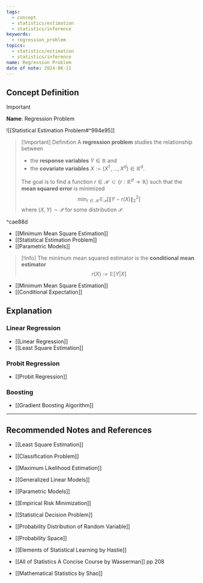 ```yaml
---
tags:
  - concept
  - statistics/estimation
  - statistics/inference
keywords:
  - regression_problem
topics:
  - statistics/estimation
  - statistics/inference
name: Regression Problem
date of note: 2024-06-11
---
```


## Concept Definition

>[!important]
>**Name**: Regression Problem

![[Statistical Estimation Problem#^994e95]]

>[!important] Definition
>A  **regression problem** studies the relationship between 
>- the **response variables**  $Y\in \mathbb{R}$ and 
>- the **covariate variables** $X := (X^{1} \,{,}\ldots{,}\,X^{d})\in \mathbb{R}^{d}.$
>
>The goal is to find a function $r\in \mathcal{H} \subset \left\{ r:\mathbb{R}^d \to \mathbb{R} \right\}$ such that the **mean squared error** is minimized
>$$
> \min_{r\in \mathcal{H}} \mathbb{E}_{ \mathcal{P} }\left[ \lVert Y - r(X) \rVert_{2}^2  \right]
>$$
>where $(X, Y)\sim \mathcal{P}$ for some distribution $\mathcal{P}$.

^cae88d

- [[Minimum Mean Square Estimation]]
- [[Statistical Estimation Problem]]
- [[Parametric Models]]

>[!info]
>The minimum mean squared estimator is the **conditional mean estimator**
>$$
>r(X) :=  \mathbb{E}\left[ Y | X \right]
>$$

- [[Minimum Mean Square Estimation]]
- [[Conditional Expectation]]

## Explanation


### Linear Regression

- [[Linear Regression]]
- [[Least Square Estimation]]

### Probit Regression

- [[Probit Regression]]

### Boosting

- [[Gradient Boosting Algorithm]]





-----------
##  Recommended Notes and References

- [[Least Square Estimation]]
- [[Classification Problem]]

- [[Maximum Likelihood Estimation]]
- [[Generalized Linear Models]]
- [[Parametric Models]]
- [[Empirical Risk Minimization]]
- [[Statistical Decision Problem]]
- [[Probability Distribution of Random Variable]]
- [[Probability Space]]

- [[Elements of Statistical Learning by Hastie]]
- [[All of Statistics A Concise Course by Wasserman]] pp 208
- [[Mathematical Statistics by Shao]] 